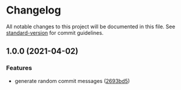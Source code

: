 # Changelog

All notable changes to this project will be documented in this file. See [standard-version](https://github.com/conventional-changelog/standard-version) for commit guidelines.

## 1.0.0 (2021-04-02)


### Features

* generate random commit messages ([2693bd5](https://github.com/isaac-brown/Convent.Commits/commit/2693bd50ea1b0b8da09d3682bf03fc04371d3a74))
